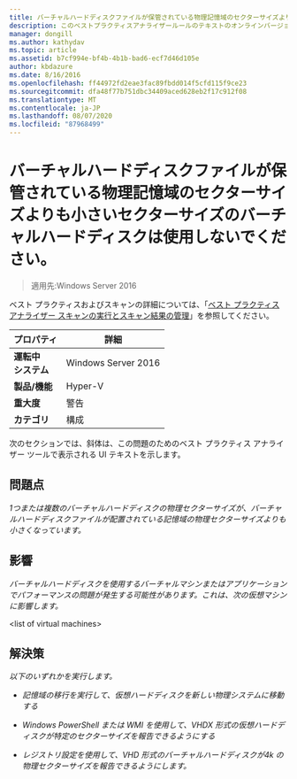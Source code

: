 ```yaml
---
title: バーチャルハードディスクファイルが保管されている物理記憶域のセクターサイズよりも小さいセクターサイズのバーチャルハードディスクは使用しないでください。
description: このベストプラクティスアナライザールールのテキストのオンラインバージョン。
manager: dongill
ms.author: kathydav
ms.topic: article
ms.assetid: b7cf994e-bf4b-4b1b-bad6-ecf7d46d105e
author: kbdazure
ms.date: 8/16/2016
ms.openlocfilehash: ff44972fd2eae3fac89fbdd014f5cfd115f9ce23
ms.sourcegitcommit: dfa48f77b751dbc34409aced628eb2f17c912f08
ms.translationtype: MT
ms.contentlocale: ja-JP
ms.lasthandoff: 08/07/2020
ms.locfileid: "87968499"
---
```

# <a name="avoid-using-virtual-hard-disks-with-a-sector-size-less-than-the-sector-size-of-the-physical-storage-that-stores-the-virtual-hard-disk-file"></a>バーチャルハードディスクファイルが保管されている物理記憶域のセクターサイズよりも小さいセクターサイズのバーチャルハードディスクは使用しないでください。

>適用先:Windows Server 2016

ベスト プラクティスおよびスキャンの詳細については、「[ベスト プラクティス アナライザー スキャンの実行とスキャン結果の管理](https://go.microsoft.com/fwlink/p/?LinkID=223177)」を参照してください。

|プロパティ|詳細|
|-|-|
|**運転中** <br />**システム**|Windows Server 2016|
|**製品/機能**|Hyper-V|
|**重大度**|警告|
|**カテゴリ**|構成|

次のセクションでは、斜体は、この問題のためのベスト プラクティス アナライザー ツールで表示される UI テキストを示します。

## <a name="issue"></a>**問題点**
*1つまたは複数のバーチャルハードディスクの物理セクターサイズが、バーチャルハードディスクファイルが配置されている記憶域の物理セクターサイズよりも小さくなっています。*

## <a name="impact"></a>**影響**
*バーチャルハードディスクを使用するバーチャルマシンまたはアプリケーションでパフォーマンスの問題が発生する可能性があります。これは、次の仮想マシンに影響します。*

\<list of virtual machines>

## <a name="resolution"></a>**解決策**
*以下のいずれかを実行します。*

-   *記憶域の移行を実行して、仮想ハードディスクを新しい物理システムに移動する*

-   *Windows PowerShell または WMI を使用して、VHDX 形式の仮想ハードディスクが特定のセクターサイズを報告できるようにする*

-   *レジストリ設定を使用して、VHD 形式のバーチャルハードディスクが4k の物理セクターサイズを報告できるようにします。*



